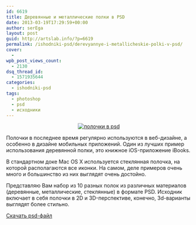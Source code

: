 ```yaml
---
id: 6619
title: Деревянные и металлические полки в PSD
date: 2013-03-19T17:29:59+00:00
author: serEga
layout: post
guid: http://artslab.info/?p=6619
permalink: /ishodniki-psd/derevyannye-i-metallicheskie-polki-v-psd/
cover:
  -
wpb_post_views_count:
  - 2130
dsq_thread_id:
  - 1571935644
categories:
  - ishodniki-psd
tags:
  - photoshop
  - psd
  - исходники
---
```

<center>
  <a href="http://googledrive.com/host/0B9lHVSSSdxdxd0hjdUdmRzY3Tjg/polki_psd.jpg"><img src="http://googledrive.com/host/0B9lHVSSSdxdxd0hjdUdmRzY3Tjg/polki_psd-300x138.jpg" alt="полочки в psd" class="aligncenter size-medium wp-image-6621" srcset="http://googledrive.com/host/0B9lHVSSSdxdxd0hjdUdmRzY3Tjg/polki_psd-300x138.jpg 300w, http://googledrive.com/host/0B9lHVSSSdxdxd0hjdUdmRzY3Tjg/polki_psd.jpg 594w" sizes="(max-width: 300px) 100vw, 300px" /></a>
</center>

Полочки в последнее время регулярно используются в веб-дизайне, а особенно в дизайне мобильных приложений. Один из лучших пример использования деревянной полки, это книжное iOS-приложение iBooks.

В стандартном доке Mac OS X используется стеклянная полочка, на которой располагаются все иконки. На самом, деле примеров очень много и большинство из них выглядят очень достойно.

Представляю Вам набор из 10 разных полок из различных материалов (деревянные, металлические, стеклянные) в формате PSD. Исходник включает в себя полочки в 2D и 3D-перспективе, конечно, 3d-варианты выглядят более стильно.

[Скачать psd-файл](http://freepsdfiles.net/graphics/shelf-psd-mockups/)
